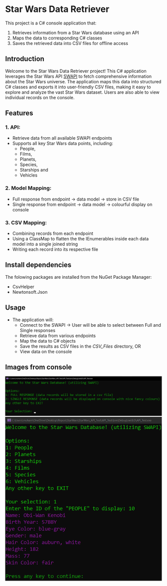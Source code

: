 # Star Wars Data Retriever
This project is a C# console application that:
  1. Retrieves information from a Star Wars database using an API
  2. Maps the data to corresponding C# classes
  3. Saves the retrieved data into CSV files for offline access

## Introduction
Welcome to the Star Wars Data Retriever project!
This C# application leverages the Star Wars API [SWAPI](https://swapi.dev/) to fetch comprehensive information about the Star Wars universe.
The application maps this data into structured C# classes and exports it into user-friendly CSV files, making it easy to explore and analyze the vast Star Wars dataset.
Users are also able to view individual records on the console.

## Features
### 1. API:
  - Retrieve data from all available SWAPI endpoints
  - Supports all key Star Wars data points, including:
    - People,
    - Films,
    - Planets,
    - Species,
    - Starships and
    - Vehicles

### 2. Model Mapping:
  - Full response from endpoint -> data model -> store in CSV file
  - Single response from endpoint -> data model -> colourful display on console

### 3. CSV Mapping:
  -  Combining records from each endpoint
  -  Using a ClassMap to flatten the the IEnumerables inside each data model into a single joined string
  -  Writing each record into its respective file

## Install dependencies
The folowing packages are installed from the NuGet Package Manager:
  - CsvHelper
  - Newtonsoft.Json

## Usage
- The application will:
  - Connect to the SWAPI -> User will be able to select between Full and Single responses
  - Retrieve data from various endpoints
  - Map the data to C# objects
  - Save the results as CSV files in the *CSV_Files* directory, OR
  - View data on the console

## Images from console
![Single Or Full Response](SingleOrFullResponseImg.png)
![Display Character](DisplayCharacterImg.png)
